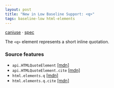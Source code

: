 ```yaml
---
layout: post
title: "New in Low Baseline Support: <q>"
tags: baseline-low html-elements
---
```


[caniuse](https://caniuse.com/?search=q) · [spec](https://html.spec.whatwg.org/multipage/text-level-semantics.html#the-q-element)

The `<q>` element represents a short inline quotation.

### Source features

- ``api.HTMLQuoteElement`` [[mdn]](https://developer.mozilla.org/en-US/search?q=api.HTMLQuoteElement)
- ``api.HTMLQuoteElement.cite`` [[mdn]](https://developer.mozilla.org/en-US/search?q=api.HTMLQuoteElement.cite)
- ``html.elements.q`` [[mdn]](https://developer.mozilla.org/en-US/search?q=html.elements.q)
- ``html.elements.q.cite`` [[mdn]](https://developer.mozilla.org/en-US/search?q=html.elements.q.cite)
